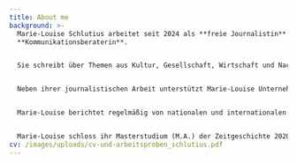 ```yaml
---
title: About me
background: >-
  Marie-Louise Schlutius arbeitet seit 2024 als **freie Journalistin** und
  **Kommunikationsberaterin**. 


  Sie schreibt über Themen aus Kultur, Gesellschaft, Wirtschaft und Nachhaltigkeit für Medien wie DIE ZEIT, brand eins, SALON (**[Print-Journalismus](/work/#category-print-journalismus)**) sowie falstaff, next Media und gallerytalk (**[Online-Journalismus](/work/#category-online-journalismus)**). Sie absolvierte Praktika beim ZDF München, ZDF New York, Goethe-Institut Paris und den Nürnberger Nachrichten.


  Neben ihrer journalistischen Arbeit unterstützt Marie-Louise Unternehmen, Privatpersonen und Vereine dabei, ihre digitale Sichtbarkeit zu erhöhen. (**[Digitale Kommunikation](/work/#category-digitale-kommunikation)**)


  Marie-Louise berichtet regelmäßig von nationalen und internationalen Konferenzen, wie für die Hamburg Kreativgesellschaft und den Journalistinnenbund. Für die ZEIT Verlagsgruppe war sie bis 2024 vier Jahre lang als PR-Referentin tätig. Sie ist Teil des YouTube-Kollektivs „An das Leben“, arbeitet aktuell an einem Audioprojekt, liebt Multimedia und fühlt sich sowohl vor der Kamera als auch hinter dem Mikrofon wohl. (**[Multimedia](<>)**)


  Marie-Louise schloss ihr Masterstudium (M.A.) der Zeitgeschichte 2020 an der Universität Potsdam ab. In ihrer Abschlussarbeit analysierte sie die Gründung der Redaktion „ZEIT im Osten“, publiziert von der Wochenzeitung DIE ZEIT. Zuvor studierte Marie-Louise Politikwissenschaften und Geschichte an der Technischen Universität Dresden (B.A.). Während ihres Bachelorstudiums leitete sie Führungen und Planspiele im Sächsischen Landtag und entwickelte gemeinsam mit Kommiliton:innen den politischen Podcast „Sachstopia“.
cv: /images/uploads/cv-und-arbeitsproben_schlutius.pdf
---
```

